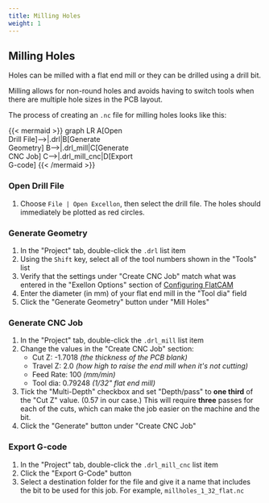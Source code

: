 ```yaml
---
title: Milling Holes
weight: 1
---
```


## Milling Holes

Holes can be milled with a flat end mill or they can be drilled using a drill bit.

Milling allows for non-round holes and avoids having to switch tools when there are multiple hole sizes in the PCB layout.

The process of creating an `.nc` file for milling holes looks like this:

{{< mermaid >}}
graph LR
    A[Open<br>Drill File]-->|.drl|B[Generate<br>Geometry]
    B-->|.drl_mill|C[Generate<br>CNC Job]
    C-->|.drl_mill_cnc|D[Export<br>G-code]
{{< /mermaid >}}

### Open Drill File

1. Choose `File | Open Excellon`, then select the drill file. The holes should immediately be plotted as red circles.

### Generate Geometry

1. In the "Project" tab, double-click the `.drl` list item
2. Using the `Shift` key, select all of the tool numbers shown in the "Tools" list
3. Verify that the settings under "Create CNC Job" match what was entered in the "Exellon Options" section of [Configuring FlatCAM](../../flatcam/configuring)
4. Enter the diameter (in mm) of your flat end mill in the "Tool dia" field
5. Click the "Generate Geometry" button under "Mill Holes"

### Generate CNC Job

1. In the "Project" tab, double-click the `.drl_mill` list item
2. Change the values in the "Create CNC Job" section:
   * Cut Z: -1.7018 *(the thickness of the PCB blank)*
   * Travel Z: 2.0 *(how high to raise the end mill when it's not cutting)*
   * Feed Rate: 100 *(mm/min)*
   * Tool dia: 0.79248 *(1/32" flat end mill)*
3. Tick the "Multi-Depth" checkbox and set "Depth/pass" to **one third** of the "Cut Z" value. (0.57 in our case.) This will require **three** passes for each of the cuts, which can make the job easier on the machine and the bit.
4. Click the "Generate" button under "Create CNC Job"

### Export G-code

1. In the "Project" tab, double-click the `.drl_mill_cnc` list item
2. Click the "Export G-Code" button
3. Select a destination folder for the file and give it a name that includes the bit to be used for this job. For example, `millholes_1_32_flat.nc`
